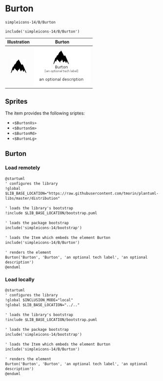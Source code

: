 # Burton


```text
simpleicons-14/B/Burton
```

```text
include('simpleicons-14/B/Burton')
```



| Illustration | Burton |
| :---: | :---: |
| ![illustration for Illustration](../../simpleicons-14/B/Burton.png) | ![illustration for Burton](../../simpleicons-14/B/Burton.Local.png) |



## Sprites
The item provides the following sriptes:

- `<$BurtonXs>`
- `<$BurtonSm>`
- `<$BurtonMd>`
- `<$BurtonLg>`





## Burton

### Load remotely
```plantuml
@startuml
' configures the library
!global $LIB_BASE_LOCATION="https://raw.githubusercontent.com/tmorin/plantuml-libs/master/distribution"

' loads the library's bootstrap
!include $LIB_BASE_LOCATION/bootstrap.puml

' loads the package bootstrap
include('simpleicons-14/bootstrap')

' loads the Item which embeds the element Burton
include('simpleicons-14/B/Burton')

' renders the element
Burton('Burton', 'Burton', 'an optional tech label', 'an optional description')
@enduml
```

### Load locally
```plantuml
@startuml
' configures the library
!global $INCLUSION_MODE="local"
!global $LIB_BASE_LOCATION="../.."

' loads the library's bootstrap
!include $LIB_BASE_LOCATION/bootstrap.puml

' loads the package bootstrap
include('simpleicons-14/bootstrap')

' loads the Item which embeds the element Burton
include('simpleicons-14/B/Burton')

' renders the element
Burton('Burton', 'Burton', 'an optional tech label', 'an optional description')
@enduml
```

